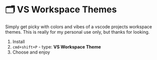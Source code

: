 # 🗂️ VS Workspace Themes

Simply get picky with colors and vibes of a vscode projects workspace themes.
This is really for my personal use only, but thanks for looking.

1. Install
2. `cmd+shift+P` - type: **VS Workspace Theme**
3. Choose and enjoy
